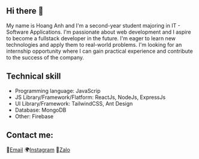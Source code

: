 ## Hi there 👋

My name is Hoang Anh and I'm a second-year student majoring in IT - Software Applications. I'm passionate about web development and I aspire to become a fullstack developer in the future. I'm eager to learn new technologies and apply them to real-world problems. I'm looking for an internship opportunity where I can gain practical experience and contribute to the success of the company.

## Technical skill
- Programming language: JavaScrip
- JS Library/Framework/Flatform: ReactJs, NodeJs, ExpressJs
- UI Library/Framework: TailwindCSS, Ant Design
- Database: MongoDB
- Other: Firebase

## Contact me:
📩[Email](nth.anh020209@gmail.com)
🌍[Instagram](https://www.instagram.com/hoangfanh.99/)
💬[Zalo](https://zalo.me/0986359498)
